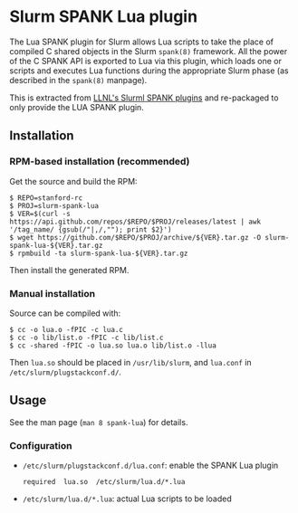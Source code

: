 # Slurm SPANK Lua plugin

The Lua SPANK plugin for Slurm allows Lua scripts to take the place of compiled C shared objects in the Slurm `spank(8)` framework. All the power of the C SPANK API is exported to Lua via this plugin, which loads one or scripts and executes Lua functions during the appropriate Slurm phase (as described in the `spank(8)` manpage).

This is extracted from [LLNL's Slurml SPANK plugins](https://github.com/grondo/slurm-spank-plugins) and re-packaged to only provide the LUA SPANK plugin.


## Installation

### RPM-based installation (recommended)

Get the source and build the RPM:

```
$ REPO=stanford-rc
$ PROJ=slurm-spank-lua
$ VER=$(curl -s https://api.github.com/repos/$REPO/$PROJ/releases/latest | awk '/tag_name/ {gsub(/"|,/,""); print $2}')
$ wget https://github.com/$REPO/$PROJ/archive/${VER}.tar.gz -O slurm-spank-lua-${VER}.tar.gz
$ rpmbuild -ta slurm-spank-lua-${VER}.tar.gz
```

Then install the generated RPM.


### Manual installation

Source can be compiled with:
```
$ cc -o lua.o -fPIC -c lua.c
$ cc -o lib/list.o -fPIC -c lib/list.c
$ cc -shared -fPIC -o lua.so lua.o lib/list.o -llua
```

Then `lua.so` should be placed in `/usr/lib/slurm`, and `lua.conf` in
`/etc/slurm/plugstackconf.d/`.

## Usage

See the man page (`man 8 spank-lua`) for details.

### Configuration

* `/etc/slurm/plugstackconf.d/lua.conf`: enable the SPANK Lua plugin
  ```
  required  lua.so  /etc/slurm/lua.d/*.lua
  ```

* `/etc/slurm/lua.d/*.lua`: actual Lua scripts to be loaded

